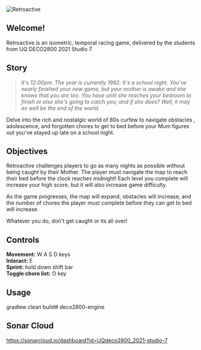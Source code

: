 ![Retroactive](source/core/assets/images/ui/title/RETROACTIVE.png)

## Welcome! ##
Retroactive is an isometric, temporal racing game, delivered by the students
 from UQ DECO2800 2021 Studio 7. <br />

## Story ##
> *It's 12:00pm. The year is currently 1982. It's a school night. You've nearly
 finished your new game, but your mother is awake and she knows that you are
  too. You have until she reaches your bedroom to finish or else she's going
   to catch you; and if she does? Well, it may as well be the end of the world.*

Delve into the rich and nostalgic world of 80s curfew to navigate obstacles
, adolescence, and forgotten chores to get to bed before your Mum figures out
 you've stayed up late on a school night. <br />

## Objectives ##
Retroactive challenges players to go as many nights as possible without being
 caught by their Mother. The player must navigate the map to reach their bed
  before the clock reaches midnight! Each level you complete will increase
   your high score, but it will also increase game difficulty. <br />
  
  As the game progresses, the map will expand, obstacles will increase, and
   the number of chores the player must complete before they can get to bed
    will increase.

Whatever you do, don't get caught or its all over! <br />

## Controls ##
**Movement:** W A S D keys <br />
**Interact:** E <br />
**Sprint:** hold down shift bar <br />
**Toggle chore list:** O key

## Usage ##
gradlew clean build# deco2800-engine <br />

## Sonar Cloud ##
https://sonarcloud.io/dashboard?id=UQdeco2800_2021-studio-7 <br />
